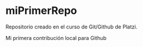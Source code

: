 # miPrimerRepo
Repositorio creado en el curso de Git/Github de Platzi.

Mi primera contribución local para Github
